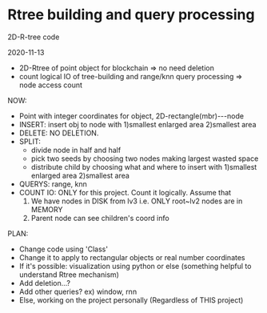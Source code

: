 # Rtree building and query processing
2D-R-tree code
  
2020-11-13
* 2D-Rtree of point object for blockchain => no need deletion
* count logical IO of tree-building and range/knn query processing => node access count

NOW:
* Point with integer coordinates for object, 2D-rectangle(mbr)---node
* INSERT:
  insert obj to node with 1)smallest enlarged area 2)smallest area
* DELETE: 
  NO DELETION.
* SPLIT:
  * divide node in half and half
  * pick two seeds by choosing two nodes making largest wasted space
  * distribute child by choosing what and where to insert with 1)smallest enlarged area 2)smallest area
* QUERYS:
  range, knn
* COUNT IO:
  ONLY for this project. Count it logically. Assume that
  1) We have nodes in DISK from lv3 i.e. ONLY root~lv2 nodes are in MEMORY
  2) Parent node can see children's coord info
    
PLAN:
* Change code using 'Class'
* Change it to apply to rectangular objects or real number coordinates
* If it's possible: visualization using python or else
  (something helpful to understand Rtree mechanism)
* Add deletion...?
* Add other queries? ex) window, rnn
* Else, working on the project personally (Regardless of THIS project)
